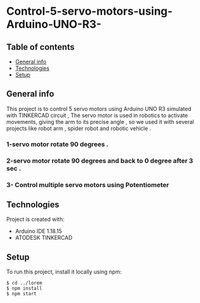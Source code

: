 
# Control-5-servo-motors-using-Arduino-UNO-R3-

## Table of contents
* [General info](#general-info)
* [Technologies](#technologies)
* [Setup](#setup)

## General info
This project is to control 5 servo motors using Arduino UNO R3 simulated with TINKERCAD circuit , The servo motor is used in robotics to activate movements, giving the arm to its precise angle , so we used it with several projects like robot arm , spider robot and  robotic vehicle .

### 1-servo motor rotate 90 degrees .
### 2-servo motor rotate 90 degrees and back to 0 degree after 3 sec .
### 3- Control multiple servo motors using Potentiometer
	
## Technologies
Project is created with:
* Arduino IDE 1.18.15
* ATODESK TINKERCAD
	
## Setup
To run this project, install it locally using npm:

```
$ cd ../lorem
$ npm install
$ npm start
```
